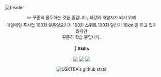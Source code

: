 ![header](https://capsule-render.vercel.app/api?type=rounded&color=faebd7&height=150&section=header&text=Developer%20김석태&fontSize=50)

<div align="center">
✏️ 꾸준히 몰두하는 것을 즐깁니다, 최강의 개발자가 되기 위해 </br>
매일매일 푸시업 100회 윗몸일으키기 100회 스쿼트 100회 달리기 10km 을 하고 있지 않지만 </br>꾸준히 학습 중입니다.

</br>

#### 💪 Skills

<img src="https://img.shields.io/badge/HTML5-E34F26?style=flat-square&logo=HTML5&logoColor=white"/>
<img src="https://img.shields.io/badge/CSS3-1572B6?style=flat-square&logo=CSS3&logoColor=white"/>
<img src="https://img.shields.io/badge/JavaScript-F7DF1E?style=flat-square&logo=JavaScript&logoColor=white"/>

</br>

![USKTEA's github stats](https://github-readme-stats.vercel.app/api?username=USKTEA&show_icons=true)
</div>
